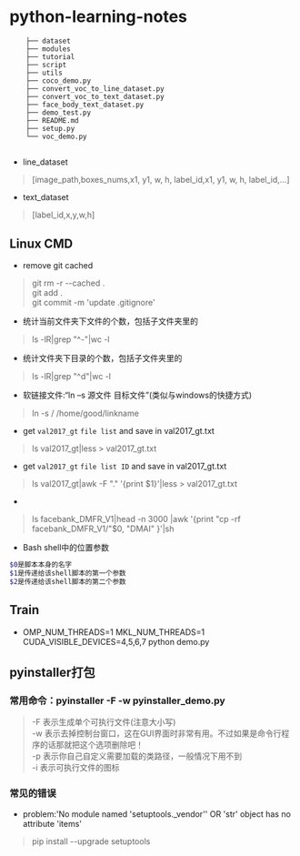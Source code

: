 # python-learning-notes

```
    ├── dataset
    ├── modules
    ├── tutorial
    ├── script
    ├── utils
    ├── coco_demo.py
    ├── convert_voc_to_line_dataset.py
    ├── convert_voc_to_text_dataset.py
    ├── face_body_text_dataset.py
    ├── demo_test.py
    ├── README.md
    ├── setup.py
    └── voc_demo.py
```
##
- line_dataset
> [image_path,boxes_nums,x1, y1, w, h, label_id,x1, y1, w, h, label_id,...]
- text_dataset
> [label_id,x,y,w,h]

## Linux CMD

- remove git cached
> git rm -r --cached .              <br/>
> git add .                         <br/>
> git commit -m 'update .gitignore' <br/>

- 统计当前文件夹下文件的个数，包括子文件夹里的
> ls -lR|grep "^-"|wc -l
- 统计文件夹下目录的个数，包括子文件夹里的
> ls -lR|grep "^d"|wc -l
- 软链接文件:“ln –s 源文件 目标文件”(类似与windows的快捷方式)
> ln -s / /home/good/linkname
- get `val2017_gt` `file list` and save in val2017_gt.txt
> ls val2017_gt|less > val2017_gt.txt
- get `val2017_gt` `file list ID` and save in val2017_gt.txt
> ls val2017_gt|awk -F "." '{print $1}'|less > val2017_gt.txt
-
> ls facebank_DMFR_V1|head -n 3000 |awk '{print "cp -rf facebank_DMFR_V1/"$0, "DMAI" }'|sh
- Bash shell中的位置参数
```bash
$0是脚本本身的名字
$1是传递给该shell脚本的第一个参数
$2是传递给该shell脚本的第二个参数
```

## Train
- OMP_NUM_THREADS=1 MKL_NUM_THREADS=1 CUDA_VISIBLE_DEVICES=4,5,6,7 python demo.py

## pyinstaller打包
### 常用命令：pyinstaller -F -w  pyinstaller_demo.py
> -F 表示生成单个可执行文件(注意大小写) <br/>
> -w 表示去掉控制台窗口，这在GUI界面时非常有用。不过如果是命令行程序的话那就把这个选项删除吧！ <br/>
> -p 表示你自己自定义需要加载的类路径，一般情况下用不到 <br/>
> -i 表示可执行文件的图标 <br/>

### 常见的错误
- problem:'No module named 'setuptools._vendor'' OR  'str' object has no attribute 'items'
> pip install --upgrade setuptools
